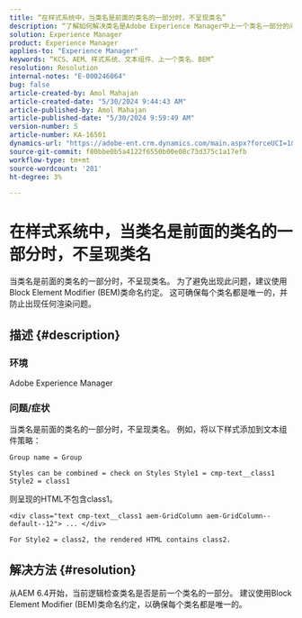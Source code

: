 ```yaml
---
title: “在样式系统中，当类名是前面的类名的一部分时，不呈现类名”
description: “了解如何解决类名是Adobe Experience Manager中上一个类名一部分的问题。 使用BEM类命名约定。”
solution: Experience Manager
product: Experience Manager
applies-to: "Experience Manager"
keywords: “KCS、AEM、样式系统、文本组件、上一个类名、BEM”
resolution: Resolution
internal-notes: "E-000246064"
bug: false
article-created-by: Amol Mahajan
article-created-date: "5/30/2024 9:44:43 AM"
article-published-by: Amol Mahajan
article-published-date: "5/30/2024 9:59:49 AM"
version-number: 5
article-number: KA-16501
dynamics-url: "https://adobe-ent.crm.dynamics.com/main.aspx?forceUCI=1&pagetype=entityrecord&etn=knowledgearticle&id=128bc938-691e-ef11-840a-6045bd06fa9d"
source-git-commit: f80bbe0b5a4122f6550b00e08c73d375c1a17efb
workflow-type: tm+mt
source-wordcount: '201'
ht-degree: 3%

---
```


# 在样式系统中，当类名是前面的类名的一部分时，不呈现类名


当类名是前面的类名的一部分时，不呈现类名。 为了避免出现此问题，建议使用Block Element Modifier (BEM)类命名约定。 这可确保每个类名都是唯一的，并防止出现任何渲染问题。

## 描述 {#description}


### <b>环境</b>

Adobe Experience Manager



### <b>问题/症状</b>

当类名是前面的类名的一部分时，不呈现类名。 例如，将以下样式添加到文本组件策略：


```
Group name = Group
```


`Styles can be combined = check on Styles Style1 = cmp-text__class1 Style2 = class1`



则呈现的HTML不包含class1。


```
<div class="text cmp-text__class1 aem-GridColumn aem-GridColumn--default--12"> ... </div>
```


`For Style2 = class2, the rendered HTML contains class2.`


## 解决方法 {#resolution}


从AEM 6.4开始，当前逻辑检查类名是否是前一个类名的一部分。 建议使用Block Element Modifier (BEM)类命名约定，以确保每个类名都是唯一的。
